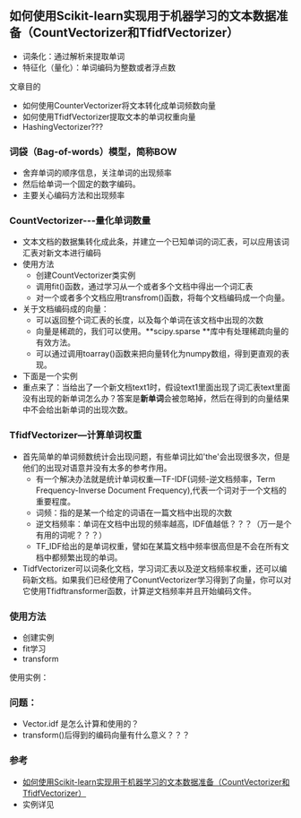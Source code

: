 ## 如何使用Scikit-learn实现用于机器学习的文本数据准备（CountVectorizer和TfidfVectorizer）



* 词条化：通过解析来提取单词
* 特征化（量化）：单词编码为整数或者浮点数

文章目的

* 如何使用CounterVectorizer将文本转化成单词频数向量
* 如何使用TfidfVectorizer提取文本的单词权重向量
* HashingVectorizer???

### 词袋（Bag-of-words）模型，简称BOW

* 舍弃单词的顺序信息，关注单词的出现频率
* 然后给单词一个固定的数字编码。
* 主要关心编码方法和出现频率



### CountVectorizer---量化单词数量

* 文本文档的数据集转化成此条，并建立一个已知单词的词汇表，可以应用该词汇表对新文本进行编码
* 使用方法
  * 创建CountVectorizer类实例
  * 调用fit()函数，通过学习从一个或者多个文档中得出一个词汇表
  * 对一个或者多个文档应用transfrom()函数，将每个文档编码成一个向量。
* 关于文档编码成的向量：
  * 可以返回整个词汇表的长度，以及每个单词在该文档中出现的次数
  * 向量是稀疏的，我们可以使用。**scipy.sparse **库中有处理稀疏向量的有效方法。
  * 可以通过调用toarray()函数来把向量转化为numpy数组，得到更直观的表现。
* 下面是一个实例
* 重点来了：当给出了一个新文档text1时，假设text1里面出现了词汇表text里面没有出现的新单词怎么办？答案是**新单词**会被忽略掉，然后在得到的向量结果中不会给出新单词的出现次数。

### TfidfVectorizer—计算单词权重

* 首先简单的单词频数统计会出现问题，有些单词比如'the'会出现很多次，但是他们的出现对语意并没有太多的参考作用。
  * 有一个解决办法就是统计单词权重—TF-IDF(词频-逆文档频率，Term Frequency-Inverse Document Frequency),代表一个词对于一个文档的重要程度。
  * 词频：指的是某一个给定的词语在一篇文档中出现的次数
  * 逆文档频率：单词在文档中出现的频率越高，IDF值越低？？？（万一是个有用的词呢？？？）
  * TF_IDF给出的是单词权重，譬如在某篇文档中频率很高但是不会在所有文档中都频繁出现的单词。
* TidfVectorizer可以词条化文档，学习词汇表以及逆文档频率权重，还可以编码新文档。如果我们已经使用了ConuntVectorizer学习得到了向量，你可以对它使用Tfidftransformer函数，计算逆文档频率并且开始编码文件。

### 使用方法

* 创建实例
* fit学习
* transform

使用实例：

### 问题：

* Vector.idf  是怎么计算和使用的？
* transform()后得到的编码向量有什么意义？？？

### 参考

*  [如何使用Scikit-learn实现用于机器学习的文本数据准备（CountVectorizer和TfidfVectorizer）](http://www.infoq.com/cn/articles/prepare-text-data-machine-learning-scikit-learn) 
*  实例详见
